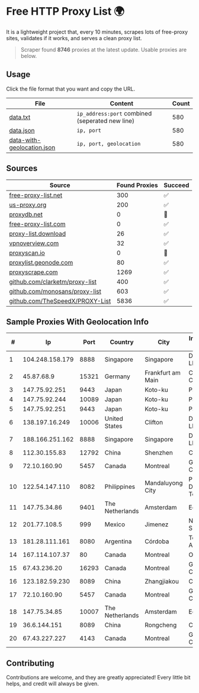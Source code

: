 
# Free HTTP Proxy List 🌍

It is a lightweight project that, every 10 minutes, scrapes lots of free-proxy sites, validates if it works, and serves a clean proxy list.


> Scraper found **8746** proxies at the latest update. Usable proxies are below.

## Usage

Click the file format that you want and copy the URL.


|File|Content|Count|
|----|-------|-----|
|[data.txt](https://raw.githubusercontent.com/themiralay/Proxy-List-World/master/data.txt)|`ip_address:port` combined (seperated new line)|580|
|[data.json](https://raw.githubusercontent.com/themiralay/Proxy-List-World/master/data.json)|`ip, port`|580|
|[data-with-geolocation.json](https://raw.githubusercontent.com/themiralay/Proxy-List-World/master/data-with-geolocation.json)|`ip, port, geolocation`|580|

## Sources

|Source|Found Proxies|Succeed|
|------|-------------|-------|
|[free-proxy-list.net](https://free-proxy-list.net)|300|✅|
|[us-proxy.org](https://www.us-proxy.org)|200|✅|
|[proxydb.net](http://proxydb.net)|0|🚫|
|[free-proxy-list.com](https://free-proxy-list.com/?page=&port=&type%5B%5D=http&type%5B%5D=https&up_time=0&search=Search)|0|✅|
|[proxy-list.download](https://www.proxy-list.download/HTTP)|26|✅|
|[vpnoverview.com](https://vpnoverview.com/privacy/anonymous-browsing/free-proxy-servers)|32|✅|
|[proxyscan.io](https://www.proxyscan.io)|0|🚫|
|[proxylist.geonode.com](https://proxylist.geonode.com/api/proxy-list?limit=300&page=1&sort_by=lastChecked&sort_type=desc&protocols=http,https)|80|✅|
|[proxyscrape.com](https://api.proxyscrape.com/v2/?request=displayproxies&protocol=http&timeout=10000&country=all&ssl=all&anonymity=all)|1269|✅|
|[github.com/clarketm/proxy-list](https://raw.githubusercontent.com/clarketm/proxy-list/master/proxy-list-raw.txt)|400|✅|
|[github.com/monosans/proxy-list](https://raw.githubusercontent.com/monosans/proxy-list/main/proxies/http.txt)|603|✅|
|[github.com/TheSpeedX/PROXY-List](https://raw.githubusercontent.com/TheSpeedX/PROXY-List/master/http.txt)|5836|✅|


## Sample Proxies With Geolocation Info

|#|Ip|Port|Country|City|Internet Service Provider|
|-|--|----|-------|----|-------------------------|
|1|104.248.158.179|8888|Singapore|Singapore|DigitalOcean, LLC|
|2|45.87.68.9|15321|Germany|Frankfurt am Main|Cogent Communications|
|3|147.75.92.251|9443|Japan|Koto-ku|Packet Host, Inc.|
|4|147.75.92.244|10089|Japan|Koto-ku|Packet Host, Inc.|
|5|147.75.92.251|9443|Japan|Koto-ku|Packet Host, Inc.|
|6|138.197.16.249|10006|United States|Clifton|DigitalOcean, LLC|
|7|188.166.251.162|8888|Singapore|Singapore|DigitalOcean, LLC|
|8|112.30.155.83|12792|China|Shenzhen|China Mobile|
|9|72.10.160.90|5457|Canada|Montreal|GloboTech Communications|
|10|122.54.147.110|8082|Philippines|Mandaluyong City|Philippine Long Distance Telephone Co.|
|11|147.75.34.86|9401|The Netherlands|Amsterdam|Equinix Services|
|12|201.77.108.5|999|Mexico|Jimenez|Nidix Networks S.a. De C.V.|
|13|181.28.111.161|8080|Argentina|Córdoba|Telecom Argentina S.A|
|14|167.114.107.37|80|Canada|Montreal|OVH SAS|
|15|67.43.236.20|16293|Canada|Montreal|GloboTech Communications|
|16|123.182.59.230|8089|China|Zhangjiakou|China Telecom|
|17|72.10.160.90|5457|Canada|Montreal|GloboTech Communications|
|18|147.75.34.85|10007|The Netherlands|Amsterdam|Equinix Services|
|19|36.6.144.151|8089|China|Rongcheng|Chinanet|
|20|67.43.227.227|4143|Canada|Montreal|GloboTech Communications|



## Contributing

Contributions are welcome, and they are greatly appreciated! Every
little bit helps, and credit will always be given.

